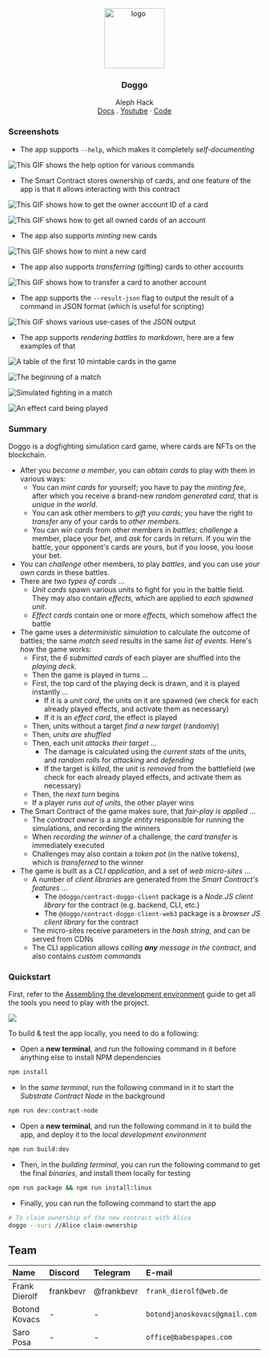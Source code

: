 <div align="center">
<img src="https://i.ibb.co/XywnscQ/Doggo-Logo-White.png" alt="logo" height="120" />
</div>

<h3 align="center">Doggo</h3>
  <p align="center">
  Aleph Hack
        <br />
    <a href="https://ctrlhackzk-doggo-docs.surge.sh">Docs</a>
    .
    <a href="https://www.youtube.com/watch?v=A6L_228WgeQ">Youtube</a>
    ·
    <a href="https://github.com/bokovhu/doggo">Code</a>
  </p>
</div>

### Screenshots

- The app supports `--help`, which makes it completely _self-documenting_

![This GIF shows the help option for various commands](cmd-help.gif)

- The Smart Contract stores ownership of cards, and one feature of the app is
  that it allows interacting with this contract

![This GIF shows how to get the owner account ID of a card](cmd-get-card-owner.gif)

![This GIF shows how to get all owned cards of an account](cmd-get-cards-of-owner.gif)

- The app also supports _minting_ new cards

![This GIF shows how to mint a new card](cmd-mint.gif)

- The app also supports _transferring_ (gifting) cards to other accounts

![This GIF shows how to transfer a card to another account](cmd-transfer-card.gif)

- The app supports the `--result-json` flag to output the result of a command in
  JSON format (which is useful for scripting)

![This GIF shows various use-cases of the JSON output](cmd-json.gif)

* The app supports _rendering battles to markdown_, here are a few examples of that

![A table of the first 10 mintable cards in the game](nice-first-10-cards.png)

![The beginning of a match](nice-match-begin.png)

![Simulated fighting in a match](nice-match-attack-gameplay.png)

![An effect card being played](nice-match-effect-card.png)

### Summary

Doggo is a dogfighting simulation card game, where cards are NFTs on the
blockchain.

* After you _become a member_, you can _obtain cards_ to play with them in various ways:
    * You can _mint cards_ for yourself; you have to pay the _minting fee_, after which you receive a brand-new _random generated card_, that is _unique in the world_.
    * You can ask other members to _gift you cards_; you have the right to _transfer_ any of your cards to _other members_.
    * You can _win cards_ from other members in _battles_; _challenge_ a member, place your _bet_, and _ask_ for cards in return. If you win the battle, your opponent's cards are yours, but if you loose, you loose your bet.
* You can _challenge_ other members, to play _battles_, and you can use _your own cards_ in these battles.
* There are _two types of cards_ ...
    * _Unit cards_ spawn various units to fight for you in the battle field. They may also contain _effects_, which are applied to _each spawned unit_.
    * _Effect cards_ contain one or more _effects_, which somehow affect the battle
* The game uses a _deterministic simulation_ to calculate the outcome of battles; the same _match seed_ results in the same _list of events_. Here's how the game works:
    * First, the _6 submitted cards_ of each player are shuffled into the _playing deck_.
    * Then the game is played in turns ...
    * First, the top card of the playing deck is drawn, and it is played instantly ...
        * If it is a _unit card_, the units on it are spawned (we check for each already played effects, and activate them as necessary)
        * If it is an _effect card_, the effect is played
    * Then, units without a target _find a new target_ (randomly)
    * Then, _units are shuffled_
    * Then, each unit _attacks their target_ ...
        * The damage is calculated using the _current stats_ of the units, and _random rolls_ for _attacking_ and _defending_
        * If the target is _killed_, the unit is _removed_ from the battlefield (we check for each already played effects, and activate them as necessary)
    * Then, the _next turn_ begins
    * If a player _runs out of units_, the other player wins
* The Smart Contract of the game makes sure, that _fair-play is applied_ ...
    * The _contract owner_ is a _single entity_ responsible for running the simulations, and recording the winners
    * When _recording the winner_ of a challenge, the _card transfer_ is immediately executed
    * Challenges may also contain a _token pot_ (in the native tokens), which is _transferred_ to the winner
* The game is built as a _CLI application_, and a set of _web micro-sites_ ...
    * A number of _client libraries_ are generated from the _Smart Contract's features_ ...
        * The `@doggo/contract-doggo-client` package is a _Node.JS client library_ for the contract (e.g. backend, CLI, etc.)
        * The `@doggo/contract-doggo-client-web3` package is a _browser JS client library_ for the contract
    * The micro-sites receive parameters in the _hash string_, and can be served from CDNs
    * The CLI application allows _calling **any** message in the contract_, and also contains _custom commands_

### Quickstart

First, refer to the
[Assembling the development environment](./packages/docs/02-Main/01-DevEnv.md)
guide to get all the tools you need to play with the project.

![](./quickstart.gif)

To build & test the app locally, you need to do a following:

- Open a **new terminal**, and run the following command in it before anything
  else to install NPM dependencies

```bash
npm install
```

- In the _same terminal_, run the following command in it to start the
  _Substrate Contract Node_ in the background

```bash
npm run dev:contract-node
```

- Open a **new terminal**, and run the following command in it to build the app,
  and deploy it to the _local development environment_

```bash
npm run build:dev
```

- Then, in the _building terminal_, you can run the following command to get the
  final _binaries_, and install them locally for testing

```bash
npm run package && npm run install:linux
```

- Finally, you can run the following command to start the app

```bash
# To claim ownership of the new contract with Alice
doggo --suri //Alice claim-ownership
```

## Team

| Name          | Discord   | Telegram   | E-mail                        |
| :------------ | :-------- | :--------- | :---------------------------- |
| Frank Dierolf | frankbevr | @frankbevr | `frank_dierolf@web.de`        |
| Botond Kovacs | -         | -          | `botondjanoskovacs@gmail.com` |
| Saro Posa     | -         | -          | `office@babespapes.com`       |
